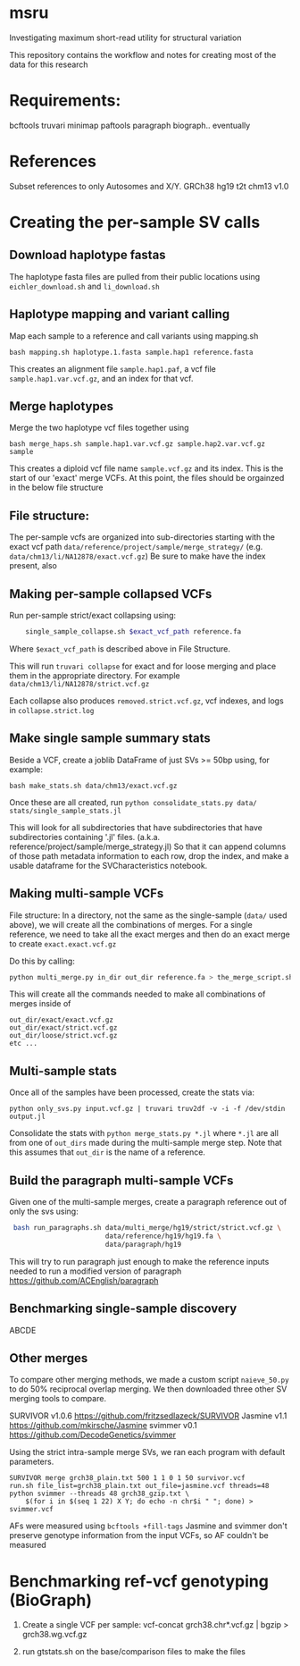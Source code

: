# msru

Investigating maximum short-read utility for structural variation

This repository contains the workflow and notes for creating most of the data for this research

# Requirements:

bcftools
truvari
minimap
paftools
paragraph
biograph.. eventually

# References

Subset references to only Autosomes and X/Y.
GRCh38
hg19
t2t chm13 v1.0

# Creating the per-sample SV calls

## Download haplotype fastas
The haplotype fasta files are pulled from their public locations using `eichler_download.sh` and `li_download.sh`

## Haplotype mapping and variant calling
Map each sample to a reference and call variants using mapping.sh

  `bash mapping.sh haplotype.1.fasta sample.hap1 reference.fasta`

This creates an alignment file `sample.hap1.paf`, a vcf file `sample.hap1.var.vcf.gz`, and an index for that vcf.

## Merge haplotypes
Merge the two haplotype vcf files together using
  
  `bash merge_haps.sh sample.hap1.var.vcf.gz sample.hap2.var.vcf.gz sample`

This creates a diploid vcf file name `sample.vcf.gz` and its index. This is the start of
our 'exact' merge VCFs. At this point, the files should be orgainzed in the below file
structure

## File structure:

The per-sample vcfs are organized into sub-directories starting with the exact vcf path
`data/reference/project/sample/merge_strategy/` (e.g. `data/chm13/li/NA12878/exact.vcf.gz`)
Be sure to make have the index present, also

## Making per-sample collapsed VCFs

Run per-sample strict/exact collapsing using:
```bash
	single_sample_collapse.sh $exact_vcf_path reference.fa
```
Where `$exact_vcf_path` is described above in File Structure.

This will run `truvari collapse` for exact and for loose merging and place them
in the appropriate directory. For example `data/chm13/li/NA12878/strict.vcf.gz` 

Each collapse also produces `removed.strict.vcf.gz`, vcf indexes, and logs in `collapse.strict.log`

## Make single sample summary stats

Beside a VCF, create a joblib DataFrame of just SVs >= 50bp using, for example:

`bash make_stats.sh data/chm13/exact.vcf.gz`

Once these are all created, run
`python consolidate_stats.py data/ stats/single_sample_stats.jl`

This will look for all subdirectories that have subdirectories that have subdirectories
containing '.jl' files. (a.k.a. reference/project/sample/merge_strategy.jl)
So that it can append columns of those path metadata information to each row, drop the
index, and make a usable dataframe for the SVCharacteristics notebook.

## Making multi-sample VCFs

File structure:
In a directory, not the same as the single-sample (`data/` used above), we will create
all the combinations of merges. For a single reference, we need to take all the exact 
merges and then do an exact merge to create `exact.exact.vcf.gz`

Do this by calling:
```bash
python multi_merge.py in_dir out_dir reference.fa > the_merge_script.sh
```

This will create all the commands needed to make all combinations of merges inside of
```
out_dir/exact/exact.vcf.gz
out_dir/exact/strict.vcf.gz
out_dir/loose/strict.vcf.gz
etc ...
```
## Multi-sample stats

Once all of the samples have been processed, create the stats via:
```
python only_svs.py input.vcf.gz | truvari truv2df -v -i -f /dev/stdin output.jl
```

Consolidate the stats with `python merge_stats.py *.jl` where  `*.jl` are all
from  one of `out_dirs` made during the multi-sample merge step. Note that 
this assumes that `out_dir` is the name of a reference.

## Build the paragraph multi-sample VCFs

Given one of the multi-sample merges, create a paragraph reference out of only the svs using:

```bash
 bash run_paragraphs.sh data/multi_merge/hg19/strict/strict.vcf.gz \
 						data/reference/hg19/hg19.fa \
						data/paragraph/hg19
```

This will try to run paragraph just enough to make the reference inputs needed to run a
modified version of paragraph https://github.com/ACEnglish/paragraph


## Benchmarking single-sample discovery
ABCDE

## Other merges

To compare other merging methods, we made a custom script `naieve_50.py` to do 50%
reciprocal overlap merging. We then downloaded three other SV merging tools to compare.

SURVIVOR v1.0.6 https://github.com/fritzsedlazeck/SURVIVOR
Jasmine v1.1 https://github.com/mkirsche/Jasmine
svimmer v0.1 https://github.com/DecodeGenetics/svimmer

Using the strict intra-sample merge SVs, we ran each program with default parameters.

```
SURVIVOR merge grch38_plain.txt 500 1 1 0 1 50 survivor.vcf
run.sh file_list=grch38_plain.txt out_file=jasmine.vcf threads=48
python svimmer --threads 48 grch38_gzip.txt \
	$(for i in $(seq 1 22) X Y; do echo -n chr$i " "; done) > svimmer.vcf
```

AFs were measured using `bcftools +fill-tags`
Jasmine and svimmer don't preserve genotype information from the input VCFs, so AF
couldn't be measured

# Benchmarking ref-vcf  genotyping (BioGraph)

1) Create a single VCF per sample:
vcf-concat grch38.chr*.vcf.gz | bgzip > grch38.wg.vcf.gz

2) run gtstats.sh on the base/comparison files to make the files

